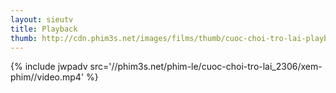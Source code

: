 ```yaml
---
layout: sieutv
title: Playback
thumb: http://cdn.phim3s.net/images/films/thumb/cuoc-choi-tro-lai-playback-2012.jpg
---
```

{% include jwpadv src='//phim3s.net/phim-le/cuoc-choi-tro-lai_2306/xem-phim//video.mp4' %}